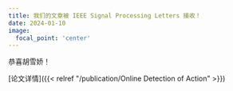 ```yaml
---
title: 我们的文章被 IEEE Signal Processing Letters 接收！
date: 2024-01-10
image:
  focal_point: 'center'
---
```


恭喜胡雪娇！

<!--more-->

[论文详情]({{< relref "/publication/Online Detection of Action" >}})